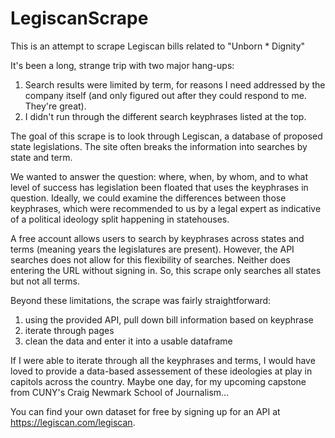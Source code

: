 # LegiscanScrape
This is an attempt to scrape Legiscan bills related to "Unborn * Dignity"

It's been a long, strange trip with two major hang-ups:
1) Search results were limited by term, for reasons I need addressed by the company itself (and only figured out after they could respond to me. They're great).
2) I didn't run through the different search keyphrases listed at the top.

The goal of this scrape is to look through Legiscan, a database of proposed state legislations. 
The site often breaks the information into searches by state and term.

We wanted to answer the question: where, when, by whom, and to what level of success has legislation been floated that uses the keyphrases in question.
Ideally, we could examine the differences between those keyphrases, which were recommended to us by a legal expert as indicative of a political ideology split happening in statehouses.

A free account allows users to search by keyphrases across states and terms (meaning years the legislatures are present).
However, the API searches does not allow for this flexibility of searches. Neither does entering the URL without signing in.
So, this scrape only searches all states but not all terms.

Beyond these limitations, the scrape was fairly straightforward:
1) using the provided API, pull down bill information based on keyphrase
2) iterate through pages
3) clean the data and enter it into a usable dataframe

If I were able to iterate through all the keyphrases and terms, I would have loved to provide a data-based assessement of these ideologies at play in capitols across the country.
Maybe one day, for my upcoming capstone from CUNY's Craig Newmark School of Journalism...

You can find your own dataset for free by signing up for an API at https://legiscan.com/legiscan.
